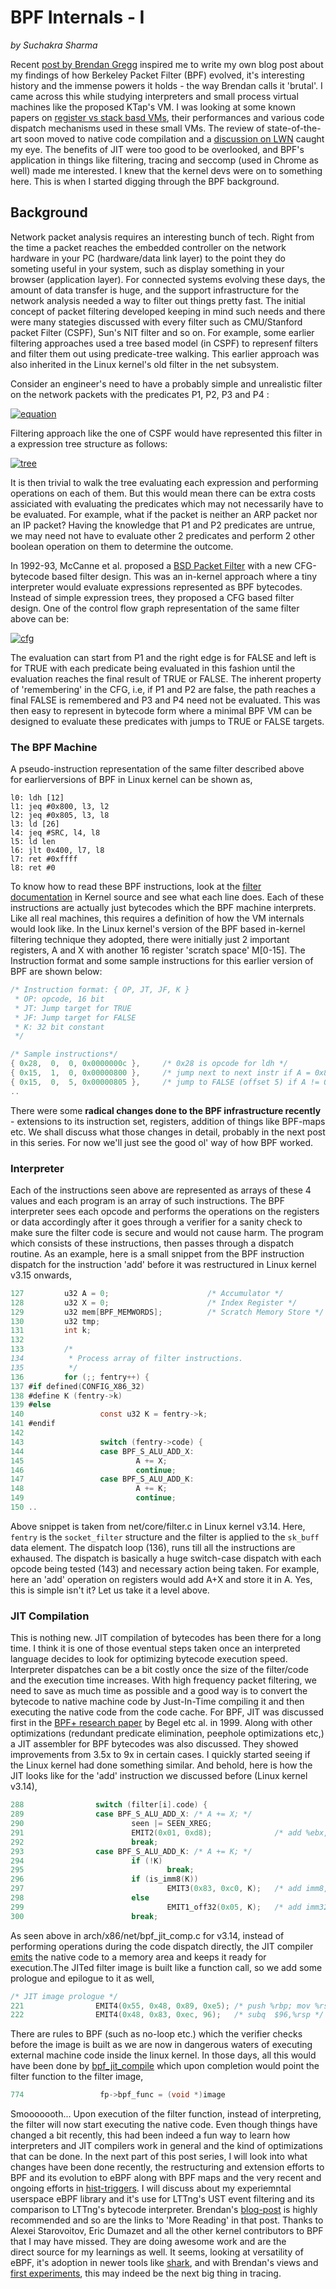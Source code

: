 # BPF Internals - I

*by Suchakra Sharma*

Recent [post by Brendan Gregg](http://www.brendangregg.com/blog/2015-05-15/ebpf-one-small-step.html) inspired me 
to write my own blog post about my findings of how Berkeley Packet Filter (BPF) evolved, it's interesting history 
and the immense powers it holds - the way Brendan calls it 'brutal'. I came across this while studying interpreters 
and small process virtual machines like the proposed KTap's VM. I was looking at some known papers on 
[register vs stack basd VMs](https://www.usenix.org/legacy/events/vee05/full_papers/p153-yunhe.pdf), their performances and various code dispatch mechanisms used in these small VMs. The review of state-of-the-art soon moved to native code compilation and a [discussion on LWN](http://lwn.net/Articles/598545/) caught my eye. The benefits of JIT were too good to be overlooked, and BPF's application in things like filtering, tracing and seccomp (used in Chrome as well) made me interested. I knew that the kernel devs were on to something here. This is when I started digging through the BPF background.

## Background

Network packet analysis requires an interesting bunch of tech. Right from the time a packet reaches the embedded 
controller on the network hardware in your PC (hardware/data link layer) to the point they do someting useful in 
your system, such as display something in your browser (application layer). For connected systems evolving these 
days, the amount of data transfer is huge, and the support infrastructure for the network analysis needed a way to 
filter out things pretty fast. The initial concept of packet filtering developed keeping in mind such needs and there 
were many stategies discussed with every filter such as CMU/Stanford packet Filter (CSPF), Sun's NIT filter and so on. 
For example, some earlier filtering approaches used a tree based model (in CSPF) to represenf filters and filter them
out using predicate-tree walking. This earlier approach was also inherited in the Linux kernel's old filter in the 
net subsystem.

Consider an engineer's need to have a probably simple and unrealistic filter on the network packets with the predicates
P1, P2, P3 and P4 :

[![equation](https://suchakra.files.wordpress.com/2015/05/equation.png?w=660)](https://suchakra.files.wordpress.com/2015/05/equation.png)

Filtering approach like the one of CSPF would have represented this filter in a expression tree structure as follows:

[![tree](https://suchakra.files.wordpress.com/2015/05/tree2.png?w=127)](https://suchakra.files.wordpress.com/2015/05/tree2.png)

It is then trivial to walk the tree evaluating each expression and performing operations on each of them. But this 
would mean there can be extra costs assiciated with evaluating the predicates which may not necessarily have to be 
evaluated. For example, what if the packet is neither an ARP packet nor an IP packet? Having the knowledge that P1 
and P2 predicates are untrue, we may need not have to evaluate other 2 predicates and perform 2 other boolean operation
on them to determine the outcome.

In 1992-93, McCanne et al. proposed a [BSD Packet Filter](http://www.tcpdump.org/papers/bpf-usenix93.pdf) with a 
new CFG-bytecode based filter design. This was an in-kernel approach where a tiny interpreter would evaluate 
expressions represented as BPF bytecodes. Instead of simple expression trees, they proposed a CFG based filter design. 
One of the control flow graph representation of the same filter above can be:

[![cfg](https://suchakra.files.wordpress.com/2015/05/cfg.png?w=167)](https://suchakra.files.wordpress.com/2015/05/cfg.png)

The evaluation can start from P1 and the right edge is for FALSE and left is for TRUE with each predicate being 
evaluated in this fashion until the evaluation reaches the final result of TRUE or FALSE. The inherent property of
'remembering' in the CFG, i.e, if P1 and P2 are false, the path reaches a final FALSE is remembered and P3 and P4 
need not be evaluated. This was then easy to represent in bytecode form where a minimal BPF VM can be designed to 
evaluate these predicates with jumps to TRUE or FALSE targets.

### The BPF Machine

A pseudo-instruction representation of the same filter described above for earlierversions of BPF in Linux kernel can be shown as,

```ASM
l0:	ldh [12]
l1:	jeq #0x800, l3, l2
l2: jeq #0x805, l3, l8
l3:	ld [26]
l4:	jeq #SRC, l4, l8
l5: ld len
l6: jlt 0x400, l7, l8
l7:	ret #0xffff
l8:	ret #0
```

To know how to read these BPF instructions, look at the 
[filter documentation](https://www.kernel.org/doc/Documentation/networking/filter.txt) in Kernel source and see 
what each line does. Each of these instructions are actually just bytecodes which the BPF machine interprets. Like 
all real machines, this requires a definition of how the VM internals would look like. In the Linux kernel's version
of the BPF based in-kernel filtering technique they adopted, there were initially just 2 important registers, A and 
X with another 16 register 'scratch space' M[0-15]. The Instruction format and some sample instructions for this 
earlier version of BPF are shown below:

```C
/* Instruction format: { OP, JT, JF, K }
 * OP: opcode, 16 bit
 * JT: Jump target for TRUE
 * JF: Jump target for FALSE
 * K: 32 bit constant
 */

/* Sample instructions*/
{ 0x28,  0,  0, 0x0000000c },     /* 0x28 is opcode for ldh */
{ 0x15,  1,  0, 0x00000800 },     /* jump next to next instr if A = 0x800 */
{ 0x15,  0,  5, 0x00000805 },     /* jump to FALSE (offset 5) if A != 0x805 */
..
```

There were some **radical changes done to the BPF infrastructure recently** - extensions to its instruction set, 
registers, addition of things like BPF-maps etc. We shall discuss what those changes in detail, probably in the 
next post in this series. For now we'll just see the good ol' way of how BPF worked.

### Interpreter

Each of the instructions seen above are represented as arrays of these 4 values and each program is an array of 
such instructions. The BPF interpreter sees each opcode and performs the operations on the registers or data 
accordingly after it goes through a verifier for a sanity check to make sure the filter code is secure and would not 
cause harm. The program which consists of these instructions, then passes through a dispatch routine. As an example, 
here is a small snippet from the BPF instruction dispatch for the instruction 'add' before it was restructured in 
Linux kernel v3.15 onwards,

```C
127         u32 A = 0;                      /* Accumulator */
128         u32 X = 0;                      /* Index Register */
129         u32 mem[BPF_MEMWORDS];          /* Scratch Memory Store */
130         u32 tmp;
131         int k;
132
133         /*
134          * Process array of filter instructions.
135          */
136         for (;; fentry++) {
137 #if defined(CONFIG_X86_32)
138 #define K (fentry->k)
139 #else
140                 const u32 K = fentry->k;
141 #endif
142 
143                 switch (fentry->code) {
144                 case BPF_S_ALU_ADD_X:
145                         A += X;
146                         continue;
147                 case BPF_S_ALU_ADD_K:
148                         A += K;
149                         continue;
150 ..
```

Above snippet is taken from net/core/filter.c in Linux kernel v3.14\. Here, `fentry` is the `socket_filter` 
structure and the filter is applied to the `sk_buff` data element. The dispatch loop (136), runs till all the 
instructions are exhaused. The dispatch is basically a huge switch-case dispatch with each opcode being tested (143) 
and necessary action being taken. For example, here an 'add' operation on registers would add A+X and store it in A. 
Yes, this is simple isn't it? Let us take it a level above.

### JIT Compilation

This is nothing new. JIT compilation of bytecodes has been there for a long time. I think it is one of those eventual steps taken once an interpreted language decides to look for optimizing bytecode execution speed. Interpreter dispatches can be a bit costly once the size of the filter/code and the execution time increases. With high frequency packet filtering, we need to save as much time as possible and a good way is to convert the bytecode to native machine code by Just-In-Time compiling it and then executing the native code from the code cache. For BPF, JIT was discussed first in the [BPF+ research paper](http://dl.acm.org/citation.cfm?id=316214) by Begel etc al. in 1999\. Along with other optimizations (redundant predicate elimination, peephole optimizations etc,) a JIT assembler for BPF bytecodes was also discussed. They showed improvements from 3.5x to 9x in certain cases. I quickly started seeing if the Linux kernel had done something similar. And behold, here is how the JIT looks like for the 'add' instruction we discussed before (Linux kernel v3.14),

```C
288                switch (filter[i].code) {
289                case BPF_S_ALU_ADD_X: /* A += X; */
290                        seen |= SEEN_XREG;
291                        EMIT2(0x01, 0xd8);              /* add %ebx,%eax */
292                        break;
293                case BPF_S_ALU_ADD_K: /* A += K; */
294                        if (!K)
295                                break;
296                        if (is_imm8(K))
297                                EMIT3(0x83, 0xc0, K);   /* add imm8,%eax */
298                        else
299                                EMIT1_off32(0x05, K);   /* add imm32,%eax */
300                        break;
```

As seen above in arch/x86/net/bpf_jit_comp.c for v3.14, instead of performing operations during the code dispatch 
directly, the JIT compiler [emits](http://lxr.free-electrons.com/source/arch/x86/net/bpf_jit_comp.c?v=3.14#L40) 
the native code to a memory area and keeps it ready for execution.The JITed filter image is built like a function
call, so we add some prologue and epilogue to it as well,

```C
/* JIT image prologue */
221                EMIT4(0x55, 0x48, 0x89, 0xe5); /* push %rbp; mov %rsp,%rbp */
222                EMIT4(0x48, 0x83, 0xec, 96);   /* subq  $96,%rsp */
```

There are rules to BPF (such as no-loop etc.) which the verifier checks before the image is built as we are 
now in dangerous waters of executing external machine code inside the linux kernel. In those days, all this 
would have been done by [bpf_jit_compile](http://lxr.free-electrons.com/source/arch/x86/net/bpf_jit_comp.c?v=3.14#L181)
which upon completion would point the filter function to the filter image,

```C
774                 fp->bpf_func = (void *)image
```
Smooooooth... Upon execution of the filter function, instead of interpreting, the filter will now start executing 
the native code. Even though things have changed a bit recently, this had been indeed a fun way to learn how 
interpreters and JIT compilers work in general and the kind of optimizations that can be done. In the next part of 
this post series, I will look into what changes have been done recently, the restructuring and extension efforts to 
BPF and its evolution to eBPF along with BPF maps and the very recent and ongoing efforts in 
[hist-triggers](https://lwn.net/Articles/639992/). I will discuss about my experiemntal userspace eBPF library 
and it's use for LTTng's UST event filtering and its comparison to LTTng's bytecode interpreter. 
Brendan's [blog-post](http://www.brendangregg.com/blog/2015-05-15/ebpf-one-small-step.html) is highly recommended 
and so are the links to 'More Reading' in that post. Thanks to Alexei Starovoitov, Eric Dumazet and all the other 
kernel contributors to BPF that I may have missed. They are doing awesome work and are the direct source for my 
learnings as well. It seems, looking at versatility of eBPF, it's adoption in newer tools like 
[shark](http://www.sharkly.io/), and with Brendan's views and 
[first experiments](https://github.com/brendangregg/BPF-tools), this may indeed be the next big thing in tracing.
